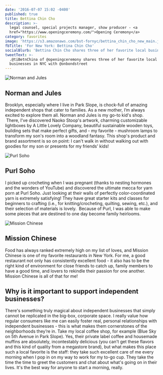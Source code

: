 ```yaml
---
date: '2016-07-07 15:02 -0400'
published: true
title: Bettina Chin Cho
description: >-
  legal counsel, special projects manager, show producer - <a
  href="https://www.openingceremony.com/">Opening Ceremony</a>
category: favorites
image: 'https://s3.amazonaws.com/bst-fornyc/bettina_chin_cho_new_main.jpg'
fbTitle: 'For New York: Bettina Chin Cho'
socialBlurb: 'Bettina Chin Cho shares three of her favorite local businesses in NYC. '
tweetText: >-
  .@tiBetnChina of @openingceremony shares three of her favorite local
  businesses in NYC with @onbondstreet
---
```

![Norman and Jules](https://s3.amazonaws.com/bst-fornyc/Bettina%20Chin%20Cho%20Norman%20and%20Jules.jpg)
## Norman and Jules
Brooklyn, especially where I live in Park Slope, is chock-full of amazing independent shops that cater to families. As a new mother, I’m always excited to explore them all. Norman and Jules is my go-to kid's shop.  There, I've discovered Naoko Stoop's artwork, charming customizable lightboxes by A Little Lovely Company, beautiful sustainable wooden toys, building sets that make perfect gifts, and - my favorite - mushroom lamps to transform my son's room into a woodland fantasy. This shop's product and brand assortment is so on point: I can't walk in without walking out with goodies for my son or presents for my friends' kids!

![Purl Soho](https://s3.amazonaws.com/bst-fornyc/Bettina%20Chin%20Cho%20Purl%20Soho.jpg)
## Purl Soho
I picked up crocheting when I was pregnant (thanks to nesting hormones and the wonders of YouTube) and discovered the ultimate mecca for yarn porn at Purl Soho. Just looking at their walls of perfectly color-coordinated yarn is extremely satisfying! They have great starter kits and classes for beginners to crafting (i.e., for knitting/crocheting, quilting, sewing, etc.), and their selection of materials is lovely.  Because of Purl, I was able to make some pieces that are destined to one day become family heirlooms.  

![Mission Chinese](https://s3.amazonaws.com/bst-fornyc/Bettina%20Chin%20Cho%20Mission%20Chinese.jpg)
## Mission Chinese
Food has always ranked extremely high on my list of loves, and Mission Chinese is one of my favorite restaurants in New York. For me, a good restaurant not only has consistently excellent food - it also has to be the right kind of environment for close friends to catch up, family members to have a good time, and lovers to rekindle their passion for one another. Mission Chinese is all of that for me!

## Why is it important to support independent businesses?
There's something truly magical about independent businesses that simply cannot be replicated in the big-box, corporate space. I really value how regular consumers like me can easily foster real, personal relationships with independent businesses - this is what makes them cornerstones of the neighborhoods they’re in. Take my local coffee shop, for example (Blue Sky on 5th Avenue in Park Slope). Yes, their private label coffee and housemade muffins are absolutely, incontestably delicious (you can't get these flavors and this kind of quality from a megastore brand), but what makes this place such a local favorite is the staff: they take such excellent care of me every morning when I pop in on my way to work for my to-go cup. They take the time the time to greet the customers and chat about what's going on in their lives. It's the best way for anyone to start a morning, really.
